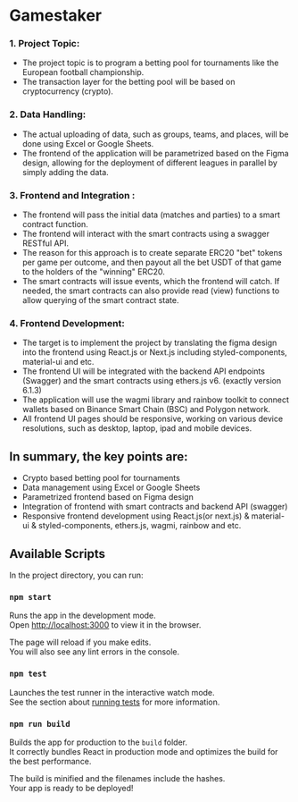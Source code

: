 # Gamestaker

### 1. Project Topic:
- The project topic is to program a betting pool for tournaments like the European football championship.
- The transaction layer for the betting pool will be based on cryptocurrency (crypto).

### 2. Data Handling:
- The actual uploading of data, such as groups, teams, and places, will be done using Excel or Google Sheets.
- The frontend of the application will be parametrized based on the Figma design, allowing for the deployment of different leagues in parallel by simply adding the data.


### 3. Frontend and Integration :
- The frontend will pass the initial data (matches and parties) to a smart contract function.
- The frontend will interact with the smart contracts using a swagger RESTful API.
- The reason for this approach is to create separate ERC20 "bet" tokens per game per outcome, and then payout all the bet USDT of that game to the holders of the "winning" ERC20.
- The smart contracts will issue events, which the frontend will catch.
If needed, the smart contracts can also provide read (view) functions to allow querying of the smart contract state.

### 4. Frontend Development:
- The target is to implement the project by translating the figma design into the frontend using React.js or Next.js including styled-components, material-ui and etc.
- The frontend UI will be integrated with the backend API endpoints (Swagger) and the smart contracts using ethers.js v6. (exactly version 6.1.3)
- The application will use the wagmi library and rainbow toolkit to connect wallets based on Binance Smart Chain (BSC) and Polygon network.
- All frontend UI pages should be responsive, working on various device resolutions, such as desktop, laptop, ipad and mobile devices.


## In summary, the key points are:
- Crypto based betting pool for tournaments
- Data management using Excel or Google Sheets
- Parametrized frontend based on Figma design
- Integration of frontend with smart contracts and backend API (swagger)
- Responsive frontend development using React.js(or next.js) & material-ui & styled-components, ethers.js, wagmi, rainbow and etc.


## Available Scripts
In the project directory, you can run:

### `npm start`

Runs the app in the development mode.\
Open [http://localhost:3000](http://localhost:3000) to view it in the browser.

The page will reload if you make edits.\
You will also see any lint errors in the console.

### `npm test`

Launches the test runner in the interactive watch mode.\
See the section about [running tests](https://facebook.github.io/create-react-app/docs/running-tests) for more information.

### `npm run build`

Builds the app for production to the `build` folder.\
It correctly bundles React in production mode and optimizes the build for the best performance.

The build is minified and the filenames include the hashes.\
Your app is ready to be deployed!
